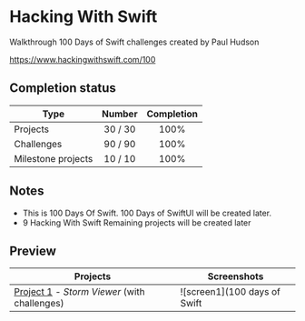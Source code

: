 # Hacking With Swift
Walkthrough 100 Days of Swift challenges created by Paul Hudson

https://www.hackingwithswift.com/100

## Completion status

| Type               | Number        | Completion  |
| ------------------ |:-------------:| :---:       |
| Projects           | 30 / 30       | 100%        |
| Challenges         | 90 / 90       | 100%        |
| Milestone projects | 10 / 10       | 100%        |

## Notes

* This is 100 Days Of Swift. 100 Days of SwiftUI will be created later.
* 9 Hacking With Swift Remaining projects will be created later

## Preview

| Projects                                                                                                                                     | Screenshots        |
| ---                                                                                                                                          |---                 |
|[Project 1](https://github.com/mac-Khuda/hackingwithswift/tree/master/100%20days%20of%20Swift/Project%201) - *Storm Viewer* (with challenges) |![screen1](100 days of Swift | Classic/Project 1/screenshots/small/screen1.png?raw=true)|

